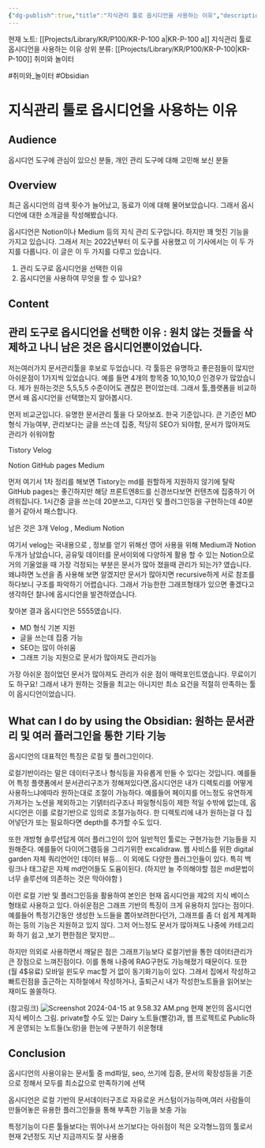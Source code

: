 ```yaml
---
{"dg-publish":true,"title":"지식관리 툴로 옵시디언을 사용하는 이유","description":"IT블로그 관리하기 위해 어떤 플랫폼을 사용할까에 대한 고민을 담은 글입니다. tistory나 Notion, Medium, Velog등 다양한 플랫폼중  Obsidian을 선택한 이유에 관한 글이 내용입니다. 선정이유는 여러 기준의 최소한을 만족하면서 결론적으로는 원하는 구조를 만들 수 있는 점이 장점입니다.","permalink":"/projects/library/kr/p100/kr-p-100-a/","dgPassFrontmatter":true,"noteIcon":"0","created":"2024-12-18T22:15:24.664+09:00","updated":"2024-12-18T22:20:19.908+09:00"}
---
```


현재 노트: [[Projects/Library/KR/P100/KR-P-100 a\|KR-P-100 a]] 지식관리 툴로 옵시디언을 사용하는 이유
상위 분류: [[Projects/Library/KR/P100/KR-P-100\|KR-P-100]] 취미와 놀이터

#취미와_놀이터 #Obsidian



# 지식관리 툴로 옵시디언을 사용하는 이유


## Audience
옵시디언 도구에 관심이 있으신 분들, 개인 관리 도구에 대해 고민해 보신 분들
## Overview
최근 옵시디언의 검색 횟수가 늘어났고, 동료가 이에 대해 물어보았습니다.
그래서 옵시디언에 대한 소개글을 작성해봤습니다.

옵시디언은 Notion이나 Medium 등의 지식 관리 도구입니다.
하지만 꽤 멋진 기능을 가지고 있습니다. 그래서 저는 2022년부터 이 도구를 사용했고 이 기사에서는 이 두 가지를 다룹니다.
이 글은 이 두 가지를 다루고 있습니다.
1. 관리 도구로 옵시디언을 선택한 이유
2. 옵시디언을 사용하여 무엇을 할 수 있나요?


## Content


## 관리 도구로 옵시디언을 선택한 이유 : 원치 않는 것들을 삭제하고 나니 남은 것은 옵시디언뿐이었습니다.

저는여러가지 문서관리툴을 후보로 두었습니다. 각 툴등은 유명하고 좋은점들이 많지만 아쉬운점이 1가지씩 있었습니다.
예를 들면 4개의 항목중 10,10,10,0 인경우가 많았습니다. 제가 원하는것은 5,5,5,5 수준이어도 괜찮은 편이었는데.
그래서 툴,플랫폼을 비교하면서 왜 옵시디언을 선택했는지 알아봅시다.

먼저 비교군입니다.
유명한 문서관리 툴을 다 모아보죠. 한국 기준입니다.
큰 기준인 MD 형식 가능여부, 관리보다는 글을 쓰는데 집중, 적당히 SEO가 되야함, 문서가 많아져도 관리가 쉬워야함

Tistory
Velog

Notion
GitHub pages
Medium

먼저 여기서 1차 정리를 해보면 Tistory는 md를 원할하게 지원하지 않기에 탈락
GitHub pages는 좋긴하지만 해당 프론트엔8드를 신경쓰다보면 컨텐츠에 집중하기 어려워집니다. 1시간중 글을 쓰는데 20분쓰고, 디자인 및 플러그인등을 구현하는데 40분쓸거 같아서 패스합니다.

남은 것은 3개
Velog , Medium
Notion

여기서  velog는 국내용으로 , 정보를 얻기 위해선 영어 사용을 위해 Medium과 Notion두개가 남았습니다,
공유및 데이터를 문서이외에 다양하게 활용 할 수 있는 Notion으로 거의 기울었을 때 가장 걱정되는 부분은 문서가 많아 졌을때 관리가 되는가? 였습니다.
왜냐하면 노션을 좀 사용해 보면 알겠지만 문서가 많아지면 recursive하게 서로 참조를 하다보니 구조를 파악하기 어렵습니다. 그래서 가능한한 그래프형태가 있으면 좋겠다고 생각하던 찰나에 옵시디언을 발견하였습니다.

찾아본 결과 옵시디언은 5555였습니다.
- MD 형식 기본 지원
- 글을 쓰는데 집중 가능
- SEO는 많이 아쉬움
- 그래프 기능 지원으로 문서가 많아져도 관리가능

가장 아쉬운 점이었던 문서가 많아져도 관리가 쉬운 점이 매력포인트였습니다. 무료이기도 하구요!
그래서 내가 원하는 것들을 최고는 아니지만 최소 요건을 적절히 만족하는 툴이 옵시디언이었습니다.


## What can I do by using the Obsidian: 원하는 문서관리 및 여러 플러그인을 통한 기타 기능

옵시디언의 대표적인 특징은
로컬 및 플러그인이다.

로컬기반이라는 말은 데이터구조나 형식등을 자유롭게 만들 수 있다는 것입니다.
예를들어 특정 플랫폼에서 문서관리구조가 정해져있다면,옵시디언은 내가 디렉토리를 어떻게사용하느냐에따라 원하는대로 조절이 가능하다.
예를들어 페이지를 어느정도 유연하게 가져가는 노션을 제외하고는 기덹터리구조나 파일형식등이 제한 적일 수밖에 없는데, 옵시디언은 이를 로컬기반으로 임의로 조절가능하다. 한 디렉토리에 내가 원하는걸 다 집어넣던가 또는 필요하다면 depth를 추가할 수도 있다.

또한 개방형 솔루션답게 여러 플러그인이 있어 일반적인 툴로는 구현가능한 기능들을 지원해준다.
예를들어 다이어그램등을 그리기위한 excalidraw.
웹 사비스를 위한 digital garden
자체 쿼리언어인 데이터 뷰등... 이 외에도 다양한 플러그인들이 있다. 특히 백링크나 태그같은 자체 md언어들도 도윰이된다. (하지만 늘 주의해야할 점은 md문법이 너무 솔루션에 의존하는 것은 막아야함 )


이런 로컬 기반 및 플러그인등을 활용하여 본인은 현재 옵시디언을 제2의 지식 베이스 형태로 사용하고 있다.
아쉬운점은 그래프 기반의 특징이 크게 유용하지 읺다는 점이다.
예를들어 특정기간동안 생성한 노드들을 뽑아보려한다던가, 그래프를 좀 더 쉽게 체계화하는 등의 기능은 지원하고 있지 않다.
그저 어느정도 문서가 많아져도 나중에 카테고리화 하기 쉽고  ,보기 편한점은 맞지만...

하지만 의외로 사용하면서 깨달은 점은 그래프기능보다 로컬기반을 통한 데이터관리가 큰 장점으로 느껴진점이다. 이를 통해 나중에 RAG구현도 가능해졌기 때문이다.
또한 (월 4$유료) 모바일 윈도우 mac할 거 없이 동기화기능이 있다. 그래서 집에서 작성하고 빠트린점을 출근하는 지하철에서 
작성하거나, 출퇴근시 내가 작성한노트들을 읽어보는 재미도 쏠쏠하다.

(참고링크)
![Screenshot 2024-04-15 at 9.58.32 AM.png](/img/user/images/Past%20images/Screenshot%202024-04-15%20at%209.58.32%20AM.png)
현재 본인의 옵시디언 지식 베이스 그림. private할 수도 있는 Dairy 노트들(빨강)과, 웹 프로젝트로 Public하게 운영되는 노트들(노랑)을 한눈에 구분하기 쉬운형태






 

## Conclusion
옵시디언의 사용이유는 문서툴 중 md파일, seo, 쓰기에 집중, 문서의 확장성등을 기준으로 정해서 모두를 최소값으로 만족하기에 선택

옵시디언은 로컬 기반의 문서데이터구조로 자유로운 커스텀이가능하며,여러 사람들이 만들어놓은 유용한 플러그인들을 통해 부족한 기능을 보충 가능

특정기능이 다른 툴들보다는 뛰어나서 쓰기보다는 아쉬점이 적은 오각형느낌의 툴로서 현재 2년정도 지난 지금까지도 잘 사용중
